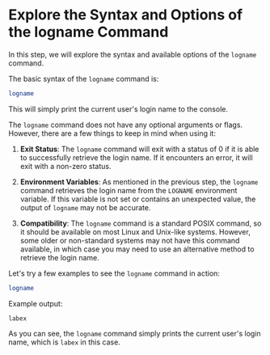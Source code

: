 # Explore the Syntax and Options of the logname Command

In this step, we will explore the syntax and available options of the `logname` command.

The basic syntax of the `logname` command is:

```bash
logname
```

This will simply print the current user's login name to the console.

The `logname` command does not have any optional arguments or flags. However, there are a few things to keep in mind when using it:

1. **Exit Status**: The `logname` command will exit with a status of 0 if it is able to successfully retrieve the login name. If it encounters an error, it will exit with a non-zero status.

2. **Environment Variables**: As mentioned in the previous step, the `logname` command retrieves the login name from the `LOGNAME` environment variable. If this variable is not set or contains an unexpected value, the output of `logname` may not be accurate.

3. **Compatibility**: The `logname` command is a standard POSIX command, so it should be available on most Linux and Unix-like systems. However, some older or non-standard systems may not have this command available, in which case you may need to use an alternative method to retrieve the login name.

Let's try a few examples to see the `logname` command in action:

```bash
logname
```

Example output:

```
labex
```

As you can see, the `logname` command simply prints the current user's login name, which is `labex` in this case.
